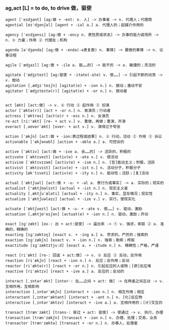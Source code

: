 ### ag,act [L] = to do, to drive 做，驱使

    agent [ˈeɪdʒənt] [ag:做 + -ent: n. 人] -> 办事者 -> n. 代理人；代理商
    agential [eɪ'dʒenʃəl] [agent + -ial a.] a. 代理人的；起媒介作用的

    agency [ˈeɪdʒənsi] [ag:做 + -ency n. 表性质或状态] -> 办事的能力或场所 -> n. ① 力量；作用 ② 代理处；机构

    agenda [əˈdʒendə] [ag:做 + -enda(-a表复数) n. 事情] -> 要做的事情 -> n. 议事日程

    agile [ˈædʒaɪl] [ag:做 + -ile a. 能……的] -> 能干的 -> a. 敏捷的；灵活的

    agitate [ˈædʒɪteɪt] [ag:驱使 + -itate(-ate) v. 使……] -> 引起不断的动荡 -> v. 鼓动
    agitation [ˌædʒɪˈteɪʃn] [agitat(e) + -ion n.] n. 鼓动；激动不安
    agitator [ˈædʒɪteɪtə(r)] [agitat(e) + -or n.] n. 鼓动者


    act [ækt] [act:做] -> v. ① 行动 ② 起作用 ③ 扮演 
    actor [ˈæktə(r)] [act + -or n.] n. 男演员；行动者
    actress [ˈæktrəs] [act(o)r + -ess n.] n. 女演员
    re-act [ri:'ækt] [re- + act v.] v. 重做，再做；重演，开演
    overact [ˌəʊvərˈækt] [over- + act v.] v. 演得过于夸张

    action [ˈækʃn] [act:做 + -ion:表过程或结果] n. ① 行动，活动 ② 作用 ③ 诉讼
    actionable [ˈækʃənəbl] [action + -able a.] a. 可控诉的

    active [ˈæktɪv] [act:做 + -ive a. 会……的] -> 活跃的，积极的
    activate [ˈæktɪveɪt] [activ(e) + -ate v.] v. 使活动 
    activism [ˈæktɪvɪzəm] [activ(e) + -ism n.] n. [哲]能动主义；积极，活跃
    activist [ˈæktɪvɪst] [activ(e) + -ist n.] n. 活动分子，积极分子
    activity [ækˈtɪvəti] [activ(e) + -ity n.] n. 能动性；活跃；[复]活动

    actual [ˈæktʃuəl] [act:做 + -u- + -al a. 表行为或事实] -> a. 实际的；现实的
    actualist ['æktʃʊəlɪst] [actual + -ist n.] n. 现实主义者
    actuality [ˌæktʃuˈæləti] [actual + -ity n.] n. 事实，显存情况；现实性
    actualize [ˈæktʃuəlaɪz] [actual + -ize v.] v. 实行，使现实化

    actuate [ˈæktʃueɪt] [act:做 + -u- + -ate v. 使……] v. 驱动，激励
    actuation [,æktjʊ'eɪʃən] [actuat(e) + -ion n.] n. 驱动，激励；开动

    exact [ɪɡˈzækt] [ex-: 出 + act:驱使] -> 逼出来 -> ① v. 强求，索取 ② a. 准确的，精确的
    exacting [ɪɡˈzæktɪŋ] [exact v. + -ing a.] a. 苛求的，严厉的；强索的
    exaction [ɪɡˈzækʃn] [exact v. + -ion n.] n. 强索；勒索；榨取
    exactitude [ɪɡˈzæktɪtjuːd] [exact a. + -itude n.] n. 精确性；严格，严谨

    react [riˈækt] [re-: 回返 + act:做] -> v. ① 反应 ② 反动，反作用
    reaction [riˈækʃn] [react + -ion n.] n. 反应；反作用；反动
    reactor [riˈæktə(r)] [react + -or n.] n. 引起反应的人或物；[原]反应堆
    reactive [riˈæktɪv] [react + -ive a.] a. 反应的；反动的

    interact [ˌɪntərˈækt] [inter-: 在……之间 + act: 做] -> 在两者之间互动 -> v. 互相作用，互相影响
    interaction [ˌɪntərˈækʃn] [interact + -ion n.] n. 相互作用；相互
    interactant [,ɪntər'æktənt] [interact + -ant n.] n. [化]反应物
    interactive [ˌɪntərˈæktɪv] [interact + -ive a.] a. 互相作用的；[计]交互的

    transact [trænˈzækt] [trans-: 穿过 + act: 驱使] -> 使通过 -> v. 执行，办理
    transaction [trænˈzækʃn] [transact + -ion n.] n. 办理，处理；交易，业务
    transactor [træn'zæktə] [transact + -or n.] n. 办事人，处理者
    